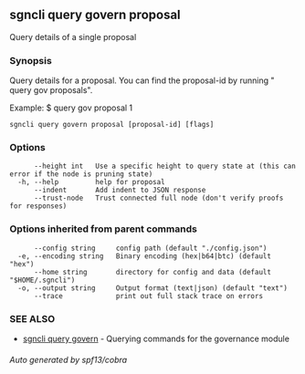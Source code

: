 ## sgncli query govern proposal

Query details of a single proposal

### Synopsis

Query details for a proposal. You can find the
proposal-id by running "<appcli> query gov proposals".

Example:
$ <appcli> query gov proposal 1

```
sgncli query govern proposal [proposal-id] [flags]
```

### Options

```
      --height int   Use a specific height to query state at (this can error if the node is pruning state)
  -h, --help         help for proposal
      --indent       Add indent to JSON response
      --trust-node   Trust connected full node (don't verify proofs for responses)
```

### Options inherited from parent commands

```
      --config string     config path (default "./config.json")
  -e, --encoding string   Binary encoding (hex|b64|btc) (default "hex")
      --home string       directory for config and data (default "$HOME/.sgncli")
  -o, --output string     Output format (text|json) (default "text")
      --trace             print out full stack trace on errors
```

### SEE ALSO

* [sgncli query govern](sgncli_query_govern.md)	 - Querying commands for the governance module

###### Auto generated by spf13/cobra
